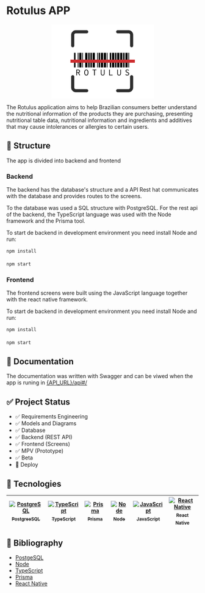 # Rotulus APP

<p align="center">
<img align="center" src="/mobile/src/assets/rotulus-icon.png" alt="Logo"/>
</p>

The Rotulus application aims to help Brazilian consumers better understand the nutritional information of the products they are purchasing, presenting nutritional table data, nutritional information and ingredients and additives that may cause intolerances or allergies to certain users.

## 🔨 Structure

The app is divided into backend and frontend

### Backend

The backend has the database's structure and a API Rest hat communicates with the database and provides routes to the screens.

To the database was used a SQL structure with PostgreSQL. For the rest api of the backend, the TypeScript language was used with the Node framework and the Prisma tool.

To start de backend in development environment you need install Node and run:
```bash
npm install

npm start
```

### Frontend

The frontend screens were built using the JavaScript language together with the react native framework.

To start de backend in development environment you need install Node and run:
```bash
npm install

npm start
```

## 🧾 Documentation

The documentation was written with Swagger and can be viwed when the app is runing in [{API_URL}/api#/](http://localhost:3000/api#/)

## ✅ Project Status 
- ✅ Requirements Engineering 
- ✅ Models and Diagrams 
- ✅ Database 
- ✅ Backend (REST API) 
- ✅ Frontend (Screens) 
- ✅ MPV (Prototype) 
- ✅ Beta
- 🔧 Deploy 

## 📱 Tecnologies 
| [<img src="https://upload.wikimedia.org/wikipedia/commons/thumb/2/29/Postgresql_elephant.svg/1200px-Postgresql_elephant.svg.png" alt="PostgreSQL" width="60"> <br> <sub> PostgreeSQL </sub>](https://www.postgresql.org/) | [<img src="https://upload.wikimedia.org/wikipedia/commons/thumb/4/4c/Typescript_logo_2020.svg/2048px-Typescript_logo_2020.svg.png" alt="TypeScript" width="60" > <br> <sub> TypeScript </sub>](https://www.typescriptlang.org/) | [<img src="https://media.licdn.com/dms/image/C4D0BAQGsw5k8xdaO_g/company-logo_200_200/0/1673531963909/prisma_io_logo?e=2147483647&v=beta&t=xtoYhrffwsiW4HZuPt6GkTIQvH0bfOs-X-k7HBUT_AQ" alt="Prisma" width="60"> <br> <sub> Prisma </sub>](https://www.prisma.io/) | [<img src="https://miro.medium.com/v2/resize:fit:800/1*v2vdfKqD4MtmTSgNP0o5cg.png" alt="Node" width="60" title="Ferramenta 1"> <br> <sub> Node </sub>](https://nodejs.org/en) | [<img src="https://upload.wikimedia.org/wikipedia/commons/thumb/9/99/Unofficial_JavaScript_logo_2.svg/1200px-Unofficial_JavaScript_logo_2.svg.png" alt="JavaScript" width="60"> <br> <sub> JavaScript </sub>](https://developer.mozilla.org/pt-BR/docs/Web/JavaScript) | [<img src="https://upload.wikimedia.org/wikipedia/commons/thumb/a/a7/React-icon.svg/1200px-React-icon.svg.png" alt="React Native" width="60"> <br> <sub> React Native </sub>](https://reactnative.dev/) |
| :---: | :---: | :---: | :---: | :---: | :---: |

## 📖 Bibliography 

- [PostgeSQL](https://www.postgresql.org/)
- [Node](https://nodejs.org/en)
- [TypeScript](https://www.typescriptlang.org/)
- [Prisma](https://www.prisma.io/)
- [React Native](https://reactnative.dev/)
